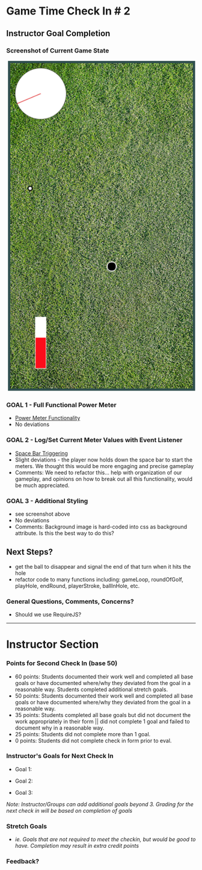 # Game Time Check In # 2

## Instructor Goal Completion

### Screenshot of Current Game State
![Screenshot of game on localhost at Checkin 2](figures/game-time-checkin-2.png)


### GOAL 1 - Full Functional Power Meter
  - [Power Meter Functionality](https://github.com/concach/game-time/blob/dev/lib/power-bar.js#L1-L33)
  - No deviations

### GOAL 2 - Log/Set Current Meter Values with Event Listener

- [Space Bar Triggering](https://github.com/concach/game-time/blob/dev/lib/index.js#L15-L49)
- Slight deviations - the player now holds down the space bar to start the meters. We thought this would be more engaging and precise gameplay
- Comments: We need to refactor this... help with organization of our gameplay, and opinions on how to break out all this functionality, would be much appreciated.

### GOAL 3 - Additional Styling

- see screenshot above
- No deviations
- Comments: Background image is hard-coded into css as background attribute. Is this the best way to do this?

## Next Steps?
- get the ball to disappear and signal the end of that turn when it hits the hole
- refactor code to many functions including: gameLoop, roundOfGolf, playHole, endRound, playerStroke, ballInHole, etc.

### General Questions, Comments, Concerns?
- Should we use RequireJS?

-----

# Instructor Section

### Points for Second Check In (base 50)

* 60 points: Students documented their work well and completed all base goals or have documented where/why they deviated from the goal in a reasonable way. Students completed additional stretch goals.
* 50 points: Students documented their work well and completed all base goals or have documented where/why they deviated from the goal in a reasonable way.
* 35 points: Students completed all base goals but did not document the work appropriately in their form || did not complete 1 goal and failed to document why in a reasonable way.
* 25 points: Students did not complete more than 1 goal.
* 0 points: Students did not complete check in form prior to eval.

### Instructor's Goals for Next Check In

* Goal 1:

* Goal 2:

* Goal 3:

_Note: Instructor/Groups can add additional goals beyond 3. Grading for the next check in will be based on completion of goals_

### Stretch Goals

* _ie. Goals that are not required to meet the checkin, but would be good to have. Completion may result in extra credit points_

### Feedback?
